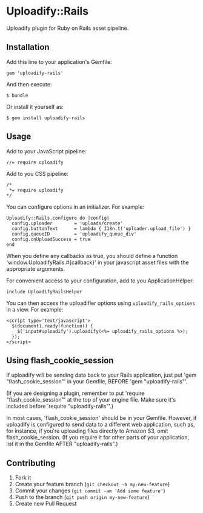 # Uploadify::Rails

Uploadify plugin for Ruby on Rails asset pipeline.

## Installation

Add this line to your application's Gemfile:

    gem 'uploadify-rails'

And then execute:

    $ bundle

Or install it yourself as:

    $ gem install uploadify-rails

## Usage

Add to your JavaScript pipeline:

    //= require uploadify

Add to you CSS pipeline:

    /*
     *= require uploadify
    */

You can configure options in an initializer.  For example:

    Uploadify::Rails.configure do |config|
      config.uploader        = 'uploads/create'
      config.buttonText      = lambda { I18n.t('uploader.upload_file') }
      config.queueID         = 'uploadify_queue_div'
      config.onUploadSuccess = true
    end

When you define any callbacks as true, you should define a function 'window.UploadifyRails.#{callback}' in your javascript asset files with the appropriate arguments.

For convenient access to your configuration, add to you ApplicationHelper:

    include UploadifyRailsHelper

You can then access the uploadifier options using `uploadify_rails_options` in a view.  For example:

    <script type='text/javascript'>
      $(document).ready(function() {
        $('input#uploadify').uploadify(<%= uploadify_rails_options %>);
      });
    </script>

## Using flash_cookie_session
If uploadify will be sending data back to your Rails application, just put 'gem "flash_cookie_session"' in your Gemfile, BEFORE 'gem "uploadify-rails"'.

(If you are designing a plugin, remember to put 'require "flash_cookie_session"' at the top of your engine file.  Make sure it's included before 'require "uploadify-rails"'.)

In most cases, 'flash_cookie_session' should be in your Gemfile.  However, if uploadify is configured to send data to a different web application, such as, for instance, if you're uploading files directly to Amazon S3, omit flash_cookie_session.  (If you require it for other parts of your application, list it in the Gemfile AFTER "uploadify-rails".)

## Contributing

1. Fork it
2. Create your feature branch (`git checkout -b my-new-feature`)
3. Commit your changes (`git commit -am 'Add some feature'`)
4. Push to the branch (`git push origin my-new-feature`)
5. Create new Pull Request
